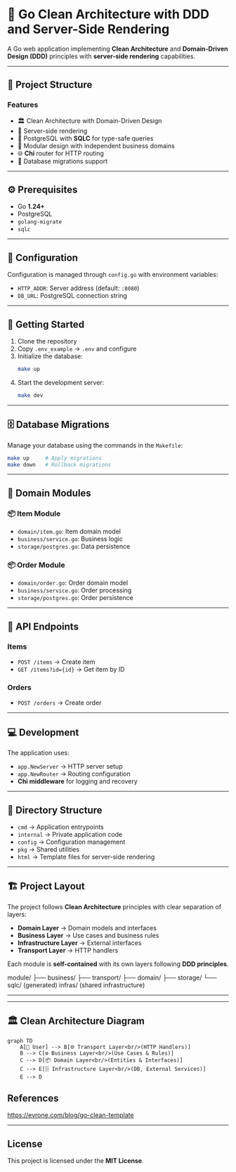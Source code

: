 # 🚀 Go Clean Architecture with DDD and Server-Side Rendering

A Go web application implementing **Clean Architecture** and **Domain-Driven Design (DDD)** principles with **server-side rendering** capabilities.

---

## 📂 Project Structure

### Features
- 🏛️ Clean Architecture with Domain-Driven Design  
- 🎨 Server-side rendering  
- 🐘 PostgreSQL with **SQLC** for type-safe queries  
- 🧩 Modular design with independent business domains  
- 🌐 **Chi** router for HTTP routing  
- 🔄 Database migrations support  

---

## ⚙️ Prerequisites
- Go **1.24+**  
- PostgreSQL  
- `golang-migrate`  
- `sqlc`  

---

## 🔧 Configuration
Configuration is managed through `config.go` with environment variables:

- `HTTP_ADDR`: Server address (default: `:8080`)  
- `DB_URL`: PostgreSQL connection string  

---

## 🚀 Getting Started

1. Clone the repository  
2. Copy `.env_example` → `.env` and configure  
3. Initialize the database:  
   ```bash
   make up
   ```
4. Start the development server:  
   ```bash
   make dev
   ```

---

## 🗄️ Database Migrations
Manage your database using the commands in the `Makefile`:

```bash
make up     # Apply migrations
make down   # Rollback migrations
```

---

## 🧩 Domain Modules

### 📦 Item Module
- `domain/item.go`: Item domain model  
- `business/service.go`: Business logic  
- `storage/postgres.go`: Data persistence  

### 📦 Order Module
- `domain/order.go`: Order domain model  
- `business/service.go`: Order processing  
- `storage/postgres.go`: Order persistence  

---

## 📡 API Endpoints

### Items
- `POST /items` → Create item  
- `GET /items?id={id}` → Get item by ID  

### Orders
- `POST /orders` → Create order  

---

## 💻 Development
The application uses:
- `app.NewServer` → HTTP server setup  
- `app.NewRouter` → Routing configuration  
- **Chi middleware** for logging and recovery  

---

## 📁 Directory Structure

- `cmd` → Application entrypoints  
- `internal` → Private application code  
- `config` → Configuration management  
- `pkg` → Shared utilities  
- `html` → Template files for server-side rendering  

---

## 🏗️ Project Layout
The project follows **Clean Architecture** principles with clear separation of layers:

- **Domain Layer** → Domain models and interfaces  
- **Business Layer** → Use cases and business rules  
- **Infrastructure Layer** → External interfaces  
- **Transport Layer** → HTTP handlers  

Each module is **self-contained** with its own layers following **DDD principles**.

module/
 ├── business/
 ├── transport/
 ├── domain/
 ├── storage/
 └── sqlc/   (generated)
infras/      (shared infrastructure)


---


---

## 🏛️ Clean Architecture Diagram

```mermaid
graph TD
    A[👤 User] --> B[🌐 Transport Layer<br/>(HTTP Handlers)]
    B --> C[⚙️ Business Layer<br/>(Use Cases & Rules)]
    C --> D[📦 Domain Layer<br/>(Entities & Interfaces)]
    C --> E[🗄️ Infrastructure Layer<br/>(DB, External Services)]
    E --> D
```


## References
https://evrone.com/blog/go-clean-template

---

## License
This project is licensed under the **MIT License**.


